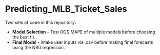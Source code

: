 # Predicting_MLB_Ticket_Sales

Two sets of code in this repository:
* **Model Selection** - Test OOS MAPE of multiple models before choosing the best fit.
* **Final Model** - Intake user inputs via .csv before making final forecasts using the NBD regression.
